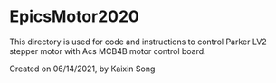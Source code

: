 # EpicsMotor2020

This directory is used for code and instructions to control Parker LV2 stepper motor with Acs MCB4B motor control board.

Created on 06/14/2021, by Kaixin Song
